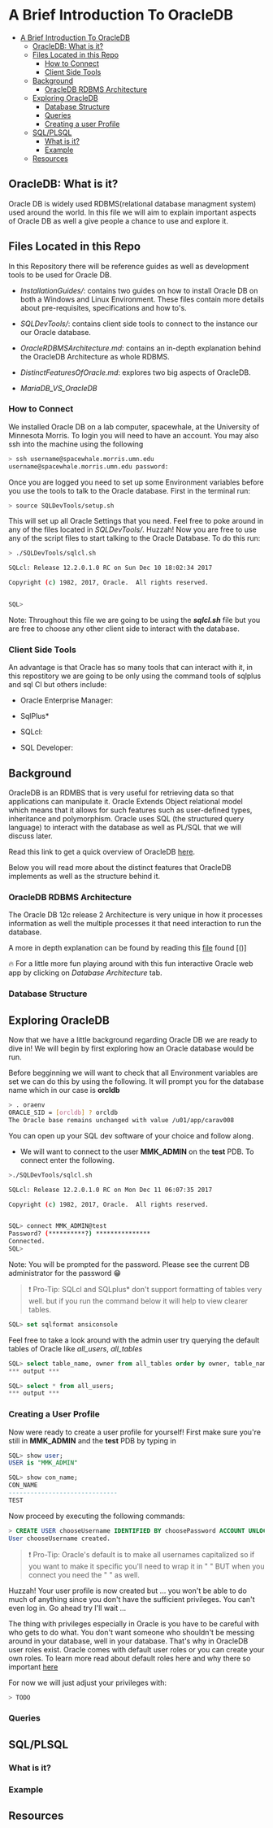 # A Brief Introduction To OracleDB

<!-- TOC depthFrom:1 depthTo:6 withLinks:1 updateOnSave:1 orderedList:0 -->

- [A Brief Introduction To OracleDB](#a-brief-introduction-to-oracledb)
	- [OracleDB: What is it?](#oracledb-what-is-it)
	- [Files Located in this Repo](#files-located-in-this-repo)
		- [How to Connect](#how-to-connect)
		- [Client Side Tools](#client-side-tools)
	- [Background](#background)
		- [OracleDB RDBMS Architecture](#oracledb-rdbms-architecture)
	- [Exploring OracleDB](#exploring-oracledb)
		- [Database Structure](#database-structure)
		- [Queries](#queries)
		- [Creating a user Profile](#creating-a-user-profile)
	- [SQL/PLSQL](#sqlplsql)
		- [What is it?](#what-is-it)
		- [Example](#example)
	- [Resources](#resources)

<!-- /TOC -->
## OracleDB: What is it?

Oracle DB is widely used RDBMS(relational database managment system) used around the world. In this file we will aim to explain important aspects of Oracle DB as well a give people a chance to use and explore it.

## Files Located in this Repo
In this Repository there will be reference guides as well as development tools to be used for Oracle DB.

* _InstallationGuides/_: contains two guides on how to install Oracle DB on both a Windows and Linux Environment. These files contain more details about pre-requisites, specifications and how to's.

* _SQLDevTools/_: contains client side tools to connect to the instance our our Oracle database.

* _OracleRDBMSArchitecture.md_: contains an in-depth explanation behind the OracleDB Architecture as whole RDBMS.

* _DistinctFeaturesOfOracle.md_: explores two big aspects of OracleDB.

* _MariaDB_VS_OracleDB_


### How to Connect

We installed Oracle DB on a lab computer, spacewhale, at the University of Minnesota Morris. To login you will need to have an account. You may also ssh into the machine using the following

``` bash
> ssh username@spacewhale.morris.umn.edu
username@spacewhale.morris.umn.edu password:
```
Once you are logged you need to set up some Environment variables before you use the tools to talk to the Oracle database.
First in the terminal run:
``` bash
> source SQLDevTools/setup.sh
```
This will set up all Oracle Settings that you need. Feel free to poke around in any of the files located in _SQLDevTools/_. Huzzah! Now you are free to use any of the script files to start talking to the Oracle Database. To do this run:

```bash
> ./SQLDevTools/sqlcl.sh

SQLcl: Release 12.2.0.1.0 RC on Sun Dec 10 18:02:34 2017

Copyright (c) 1982, 2017, Oracle.  All rights reserved.


SQL>
```

Note: Throughout this file we are going to be using the ***sqlcl.sh*** file but you are free to choose any other client side to interact with the database.

### Client Side Tools
An advantage is that Oracle has so many tools that can interact with it, in this repostitory we are going to be only using the command tools of sqlplus and sql Cl but others include:

 * Oracle Enterprise Manager:

 * SqlPlus*

 * SQLcl:

 * SQL Developer:

## Background
OracleDB is an RDMBS that is very useful for retrieving data so that applications can manipulate it. Oracle Extends Object relational model  which means that it allows for such features such as user-defined types, inheritance and polymorphism. Oracle uses SQL (the structured query language) to interact with the database as well as PL/SQL that we will discuss later.

Read this link to get a quick overview of OracleDB [here]().

Below you will read more about the distinct features that OracleDB implements as well as the structure behind it.

### OracleDB RDBMS Architecture
The Oracle DB 12c release 2 Architecture is very unique in how it processes information as well the multiple processes it that need interaction to run the database.

A more in depth explanation can be found by reading this [file](OracleRDBMSArchitecture.md) found [()]

:fire: For a little more fun playing around with this fun interactive Oracle web app by clicking on _Database Architecture_ tab.

### Database Structure

## Exploring OracleDB
Now that we have a little background regarding Oracle DB we are ready to dive in! We will begin by first exploring how an Oracle database would be run.

Before begginning we will want to check that all Environment variables are set we can do this by using the following. It will prompt you for the database name which in our case is **orcldb**

```bash
> . oraenv
ORACLE_SID = [orcldb] ? orcldb
The Oracle base remains unchanged with value /u01/app/carav008
```
You can open up your SQL dev software of your choice and follow along.

* We will want to connect to the user **MMK_ADMIN** on the **test** PDB. To connect enter the following.

``` bash
>./SQLDevTools/sqlcl.sh

SQLcl: Release 12.2.0.1.0 RC on Mon Dec 11 06:07:35 2017

Copyright (c) 1982, 2017, Oracle.  All rights reserved.


SQL> connect MMK_ADMIN@test
Password? (**********?) ***************
Connected.
SQL>
```
Note: You will be prompted for the password. Please see the current DB administrator for the password :grin:

> :exclamation: Pro-Tip: SQLcl and SQLplus* don't support formatting of tables very well. but if you run the command below it will help to view clearer tables.
```SQL
SQL> set sqlformat ansiconsole
```

Feel free to take a look around with the admin user try querying the default tables of Oracle like _all_users_, _all_tables_

``` SQL
SQL> select table_name, owner from all_tables order by owner, table_name;
*** output ***

SQL> select * from all_users;
*** output ***

```
### Creating a User Profile
Now were ready to create a user profile for yourself!
First make sure you're still in **MMK_ADMIN** and the **test** PDB by typing in
``` SQL
SQL> show user;
USER is "MMK_ADMIN"

SQL> show con_name;
CON_NAME
------------------------------
TEST
```
Now proceed by executing the following commands:

```SQL
> CREATE USER chooseUsername IDENTIFIED BY choosePassword ACCOUNT UNLOCK;
User chooseUsername created.
```
> :exclamation: Pro-Tip: Oracle's default is to make all usernames capitalized so if you want to make it specific you'll need to wrap it in " " BUT when you connect you need the " " as well.

Huzzah! Your user profile is now created but ... you won't be able to do much of anything since you don't have the sufficient privileges. You can't even log in. Go ahead try I'll wait ...

The thing with privileges especially in Oracle is you have to be careful with who gets to do what. You don't want someone who shouldn't be messing around in your database, well in your database. That's why in OracleDB  user roles exist. Oracle comes with default user roles or you can create your own roles. To learn more read about default roles here and why there so important [here]()

For now we will just adjust your privileges with:

```SQL
> TODO
```

### Queries


## SQL/PLSQL

### What is it?

### Example

## Resources
